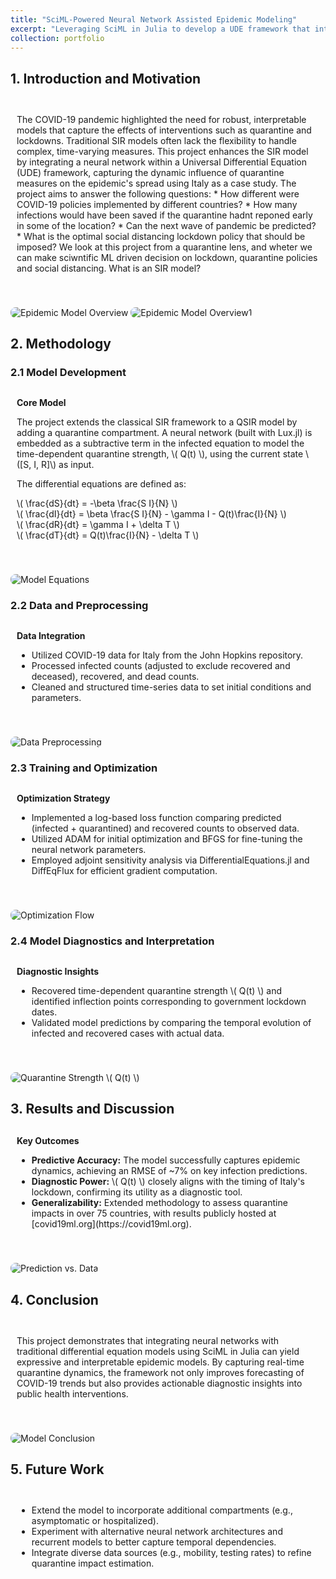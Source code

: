 ```yaml
---
title: "SciML-Powered Neural Network Assisted Epidemic Modeling"
excerpt: "Leveraging SciML in Julia to develop a UDE framework that integrates neural networks with the SIR model for diagnosing COVID-19 quarantine effects.<br/><img src='/images/epidemic_model_thumbnail.jpg'>"
collection: portfolio
---
```


<style>
  .subpart-container {
    margin-top: 20px;
  }
  .content-row {
    display: grid;
    grid-template-columns: 2fr; /* single column for stacked images */
    /*grid-template-columns: 2fr 1fr; /* Two columns: text and images */
    gap: 20px;
    align-items: center;
    margin-bottom: 20px;
  }
  .content-text {
    padding: 10px;
  }
  .content-image {
    max-width: 100%;
    height: auto;
    border-radius: 8px;
    margin-top: 10px;
  }
  .content-title {
    font-weight: bold;
    margin-bottom: 10px;
  }
</style>

## 1. Introduction and Motivation

<div class="subpart-container">
  <div class="content-row">
    <div class="content-text">
      <p>
        The COVID-19 pandemic highlighted the need for robust, interpretable models that capture the effects of interventions such as quarantine and lockdowns. Traditional SIR models often lack the flexibility to handle complex, time-varying measures. This project enhances the SIR model by integrating a neural network within a Universal Differential Equation (UDE) framework, capturing the dynamic influence of quarantine measures on the epidemic's spread using Italy as a case study. The project aims to answer the following questions:
        *  How different were COVID-19 policies implemented by different countries?
        *  How many infections would have been saved if the quarantine hadnt reponed early in some of the location?
        *  Can the next wave of pandemic be predicted?
        *  What is the optimal social distancing lockdown policy that should be imposed?
We look  at this project from a quarantine lens, and wheter we can make sciwntific ML driven decision on lockdown, quarantine policies and social distancing.
What is an SIR model?
      </p>
    </div>
    <div>
      <img src="/images/epidemic_intro.jpg" alt="Epidemic Model Overview" class="content-image">
      <img src="/images/epidemic_intro1.jpg" alt="Epidemic Model Overview1" class="content-image">
    </div>
  </div>
</div>

## 2. Methodology

### 2.1 Model Development

<div class="subpart-container">
  <div class="content-row">
    <div class="content-text">
      <div class="content-title">Core Model</div>
      <p>
        The project extends the classical SIR framework to a QSIR model by adding a quarantine compartment. A neural network (built with Lux.jl) is embedded as a subtractive term in the infected equation to model the time-dependent quarantine strength, \( Q(t) \), using the current state \([S, I, R]\) as input.
      </p>
      <p>
        The differential equations are defined as:
      </p>
      <p>
        \( \frac{dS}{dt} = -\beta \frac{S I}{N} \)<br/>
        \( \frac{dI}{dt} = \beta \frac{S I}{N} - \gamma I - Q(t)\frac{I}{N} \)<br/>
        \( \frac{dR}{dt} = \gamma I + \delta T \)<br/>
        \( \frac{dT}{dt} = Q(t)\frac{I}{N} - \delta T \)
      </p>
    </div>
    <div>
      <img src="/images/model_equations.jpg" alt="Model Equations" class="content-image">
    </div>
  </div>
</div>

### 2.2 Data and Preprocessing

<div class="subpart-container">
  <div class="content-row">
    <div class="content-text">
      <div class="content-title">Data Integration</div>
      <ul>
        <li>Utilized COVID-19 data for Italy from the John Hopkins repository.</li>
        <li>Processed infected counts (adjusted to exclude recovered and deceased), recovered, and dead counts.</li>
        <li>Cleaned and structured time-series data to set initial conditions and parameters.</li>
      </ul>
    </div>
    <div>
      <img src="/images/data_preprocessing.jpg" alt="Data Preprocessing" class="content-image">
    </div>
  </div>
</div>

### 2.3 Training and Optimization

<div class="subpart-container">
  <div class="content-row">
    <div class="content-text">
      <div class="content-title">Optimization Strategy</div>
      <ul>
        <li>Implemented a log-based loss function comparing predicted (infected + quarantined) and recovered counts to observed data.</li>
        <li>Utilized ADAM for initial optimization and BFGS for fine-tuning the neural network parameters.</li>
        <li>Employed adjoint sensitivity analysis via DifferentialEquations.jl and DiffEqFlux for efficient gradient computation.</li>
      </ul>
    </div>
    <div>
      <img src="/images/optimization_flow.jpg" alt="Optimization Flow" class="content-image">
    </div>
  </div>
</div>

### 2.4 Model Diagnostics and Interpretation

<div class="subpart-container">
  <div class="content-row">
    <div class="content-text">
      <div class="content-title">Diagnostic Insights</div>
      <ul>
        <li>Recovered time-dependent quarantine strength \( Q(t) \) and identified inflection points corresponding to government lockdown dates.</li>
        <li>Validated model predictions by comparing the temporal evolution of infected and recovered cases with actual data.</li>
      </ul>
    </div>
    <div>
      <img src="/images/quarantine_strength_plot.jpg" alt="Quarantine Strength \( Q(t) \)" class="content-image">
    </div>
  </div>
</div>

## 3. Results and Discussion

<div class="subpart-container">
  <div class="content-row">
    <div class="content-text">
      <div class="content-title">Key Outcomes</div>
      <ul>
        <li><strong>Predictive Accuracy:</strong> The model successfully captures epidemic dynamics, achieving an RMSE of ~7% on key infection predictions.</li>
        <li><strong>Diagnostic Power:</strong> \( Q(t) \) closely aligns with the timing of Italy's lockdown, confirming its utility as a diagnostic tool.</li>
        <li><strong>Generalizability:</strong> Extended methodology to assess quarantine impacts in over 75 countries, with results publicly hosted at [covid19ml.org](https://covid19ml.org).</li>
      </ul>
    </div>
    <div>
      <img src="/images/prediction_vs_data.jpg" alt="Prediction vs. Data" class="content-image">
    </div>
  </div>
</div>

## 4. Conclusion

<div class="subpart-container">
  <div class="content-row">
    <div class="content-text">
      <p>
        This project demonstrates that integrating neural networks with traditional differential equation models using SciML in Julia can yield expressive and interpretable epidemic models. By capturing real-time quarantine dynamics, the framework not only improves forecasting of COVID-19 trends but also provides actionable diagnostic insights into public health interventions.
      </p>
    </div>
    <div>
      <img src="/images/model_conclusion.jpg" alt="Model Conclusion" class="content-image">
    </div>
  </div>
</div>

## 5. Future Work

<div class="subpart-container">
  <div class="content-row">
    <div class="content-text">
      <ul>
        <li>Extend the model to incorporate additional compartments (e.g., asymptomatic or hospitalized).</li>
        <li>Experiment with alternative neural network architectures and recurrent models to better capture temporal dependencies.</li>
        <li>Integrate diverse data sources (e.g., mobility, testing rates) to refine quarantine impact estimation.</li>
      </ul>
    </div>
  </div>
</div>
